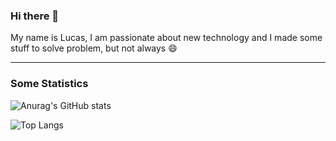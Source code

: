 ### Hi there 👋

My name is Lucas, I am passionate about new technology and I made some stuff to solve problem, but not always 😄

<hr></hr>

### Some Statistics
![Anurag's GitHub stats](https://github-readme-stats.vercel.app/api?username=lucas-science&show_icons=true&theme=radical)

![Top Langs](https://github-readme-stats.vercel.app/api/top-langs/?username=lucas-science&layout=compact)

